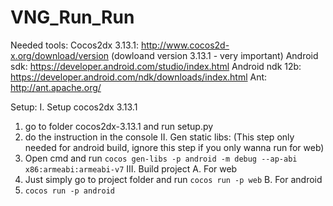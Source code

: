 # VNG_Run_Run
Needed tools:
Cocos2dx 3.13.1: http://www.cocos2d-x.org/download/version (dowloand version 3.13.1 - very important)
Android sdk: https://developer.android.com/studio/index.html
Android ndk 12b: https://developer.android.com/ndk/downloads/index.html
Ant: http://ant.apache.org/

Setup:
I. Setup cocos2dx 3.13.1
1. go to folder cocos2dx-3.13.1 and run setup.py
2. do the instruction in the console
II. Gen static libs: (This step only needed for android build, ignore this step if you only wanna run for web)
1. Open cmd and run `cocos gen-libs -p android -m debug --ap-abi x86:armeabi:armeabi-v7`
III. Build project
A. For web
1. Just simply go to project folder and run `cocos run -p web`
B. For android
1. `cocos run -p android`
